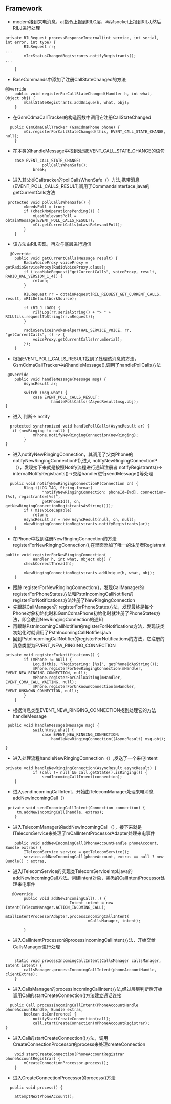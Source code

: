 
## Framework
- modem接到来电消息，at指令上报到RILC层，再以socket上报到RILJ,然后RILJ进行处理
```
private RILRequest processResponseInternal(int service, int serial, int error, int type) {
        RILRequest rr;
...
        mIccStatusChangedRegistrants.notifyRegistrants();
...
     
    }
```

- BaseCommands中添加了注册CallStateChanged的方法
```
@Override
    public void registerForCallStateChanged(Handler h, int what, Object obj) {
        mCallStateRegistrants.addUnique(h, what, obj);
    }

```
- 在GsmCdmaCallTracker的构造函数中调用它注册CallStateChanged
```
  public GsmCdmaCallTracker (GsmCdmaPhone phone) {
        mCi.registerForCallStateChanged(this, EVENT_CALL_STATE_CHANGE, null);
    }
```
- 在本类的handleMessage中找到处理EVENT_CALL_STATE_CHANGE的语句
```
    case EVENT_CALL_STATE_CHANGE:
                pollCallsWhenSafe();
            break;

```
- 进入其父类Calltracker的pollCallsWhenSafe（）方法,携带消息(EVENT_POLL_CALLS_RESULT,调用了CommandsInterface.java的getCurrentCalls方法
```
 protected void pollCallsWhenSafe() {
        mNeedsPoll = true;
        if (checkNoOperationsPending()) {
            mLastRelevantPoll = obtainMessage(EVENT_POLL_CALLS_RESULT);
            mCi.getCurrentCalls(mLastRelevantPoll);
        }
    }

```
- 该方法由RIL实现，再次与底层进行通信
```
  @Override
    public void getCurrentCalls(Message result) {
        RadioVoiceProxy voiceProxy = getRadioServiceProxy(RadioVoiceProxy.class);
        if (!canMakeRequest("getCurrentCalls", voiceProxy, result, RADIO_HAL_VERSION_1_4)) {
            return;
        }

        RILRequest rr = obtainRequest(RIL_REQUEST_GET_CURRENT_CALLS, result, mRILDefaultWorkSource);

        if (RILJ_LOGD) {
            riljLog(rr.serialString() + "> " + RILUtils.requestToString(rr.mRequest));
        }

        radioServiceInvokeHelper(HAL_SERVICE_VOICE, rr, "getCurrentCalls", () -> {
            voiceProxy.getCurrentCalls(rr.mSerial);
        });
    }
```
- 根据EVENT_POLL_CALLS_RESULT找到了处理该消息的方法，GsmCdmaCallTracker中的handleMessage(),调用了handlePollCalls方法
```
 @Override
    public void handleMessage(Message msg) {
        AsyncResult ar;

        switch (msg.what) {
            case EVENT_POLL_CALLS_RESULT:
                    handlePollCalls((AsyncResult)msg.obj);
}
```
- 进入 判断-> notify
```
  protected synchronized void handlePollCalls(AsyncResult ar) {
   if (newRinging != null) {
            mPhone.notifyNewRingingConnection(newRinging);
        }
}
```
- 进入notifyNewRingingConnection，其调用了父类Phone的 notifyNewRingingConnectionP(),进入 notifyNewRingingConnectionP（），发现接下来就是按照Notify流程进行通知注册者 notifyRegistrants()-> internalNotifyRegistrants()->交给handler进行sendMessage()等处理
```
  public void notifyNewRingingConnectionP(Connection cn) {
        Rlog.i(LOG_TAG, String.format(
                "notifyNewRingingConnection: phoneId=[%d], connection=[%s], registrants=[%s]",
                getPhoneId(), cn, getNewRingingConnectionRegistrantsAsString()));
        if (!mIsVoiceCapable)
            return;
        AsyncResult ar = new AsyncResult(null, cn, null);
        mNewRingingConnectionRegistrants.notifyRegistrants(ar);
    }

```
- 在Phone中找到注册NewRingingConnection的方法registerForNewRingingConnection(),在里面添加了唯一的注册者Registrant
```
public void registerForNewRingingConnection(
            Handler h, int what, Object obj) {
        checkCorrectThread(h);

        mNewRingingConnectionRegistrants.addUnique(h, what, obj);
    }
```
- 跟踪 registerForNewRingingConnection()，发现CallManager的 registerForPhoneStates方法和PstnIncomingCallNotifier的registerForNotifications方法注册了NewRingingConnection
- 先跟踪CallManager的 registerForPhoneStates方法，发现最终是每个Phone对象初始化时和GsmCdmaPhone初始化时就注册了PhoneStates方法，即会收到NewRingingConnection的通知
- 再跟踪PstnIncomingCallNotifier的registerForNotifications方法，发现该类初始化时就调用了PstnIncomingCallNotifier.java
- 回到PstnIncomingCallNotifier的registerForNotifications的方法，它注册的消息类型为EVENT_NEW_RINGING_CONNECTION
```
private void registerForNotifications() {
        if (mPhone != null) {
            Log.i(this, "Registering: [%s]", getPhoneIdAsString());
            mPhone.registerForNewRingingConnection(mHandler, EVENT_NEW_RINGING_CONNECTION, null);
            mPhone.registerForCallWaiting(mHandler, EVENT_CDMA_CALL_WAITING, null);
            mPhone.registerForUnknownConnection(mHandler, EVENT_UNKNOWN_CONNECTION, null);
        }
    }
```
- 根据消息类型EVENT_NEW_RINGING_CONNECTION找到处理它的方法handleMessage
```
 public void handleMessage(Message msg) {
            switch(msg.what) {
                case EVENT_NEW_RINGING_CONNECTION:
                    handleNewRingingConnection((AsyncResult) msg.obj);

}
```
- 进入处理流程handleNewRingingConnection（）,发送了一个来电Intent
```
private void handleNewRingingConnection(AsyncResult asyncResult) {
            if (call != null && call.getState().isRinging()) {
                sendIncomingCallIntent(connection);
    }
```
- 进入sendIncomingCallIntent，开始由TelecomManager处理来电消息addNewIncomingCall（）

```
 private void sendIncomingCallIntent(Connection connection) {
     tm.addNewIncomingCall(handle, extras);
    }
```
- 进入TelecomManager的addNewIncomingCall（），接下来就是ITelecomService来处理了mCallIntentProcessorAdapter处理来电事件
```
    public void addNewIncomingCall(PhoneAccountHandle phoneAccount, Bundle extras) {
        ITelecomService service = getTelecomService();
        service.addNewIncomingCall(phoneAccount, extras == null ? new Bundle() : extras,
```
- 进入ITelecomService的实现类TelecomServiceImpl.java的addNewIncomingCall方法。创建intent对象，熟悉的CallIntentProcessor处理来电事件
```
   @Override
        public void addNewIncomingCall(..) {
                            Intent intent = new Intent(TelecomManager.ACTION_INCOMING_CALL);
                            mCallIntentProcessorAdapter.processIncomingCallIntent(
                                    mCallsManager, intent);
                           
        }
```
- 进入CallIntentProcessor的processIncomingCallIntent方法，开始交给CallsManager进行处理
```

    static void processIncomingCallIntent(CallsManager callsManager, Intent intent) {
        callsManager.processIncomingCallIntent(phoneAccountHandle, clientExtras);
    }
```
- 进入CallsManager的processIncomingCallIntent方法,经过层层判断后开始调用Call的startCreateConnection()方法建立通话连接
```
  public Call processIncomingCallIntent(PhoneAccountHandle phoneAccountHandle, Bundle extras,
        boolean isConference) {
            notifyStartCreateConnection(call);
            call.startCreateConnection(mPhoneAccountRegistrar);
}
```
- 进入Call的startCreateConnection()方法，调用 CreateConnectionProcessor的process来处理createConnection
```
    void startCreateConnection(PhoneAccountRegistrar phoneAccountRegistrar) {
        mCreateConnectionProcessor.process();
    }

```
- 进入CreateConnectionProcessor的process()方法
```
  public void process() {

    attemptNextPhoneAccount();

```
